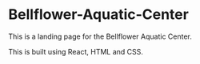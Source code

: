 # Bellflower-Aquatic-Center

This is a landing page for the Bellflower Aquatic Center.

This is built using React, HTML and CSS.
